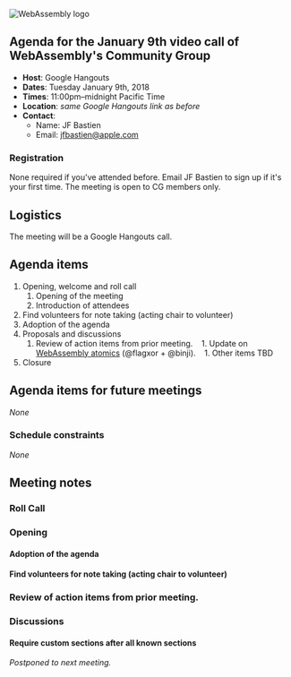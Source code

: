 ![WebAssembly logo](/images/WebAssembly.png)

## Agenda for the January 9th video call of WebAssembly's Community Group

- **Host**: Google Hangouts
- **Dates**: Tuesday January 9th, 2018
- **Times**: 11:00pm–midnight Pacific Time
- **Location**: *same Google Hangouts link as before*
- **Contact**:
    - Name: JF Bastien
    - Email: jfbastien@apple.com

### Registration

None required if you've attended before. Email JF Bastien to sign up if it's
your first time. The meeting is open to CG members only.

## Logistics

The meeting will be a Google Hangouts call.

## Agenda items

1. Opening, welcome and roll call
    1. Opening of the meeting
    1. Introduction of attendees
1. Find volunteers for note taking (acting chair to volunteer)
1. Adoption of the agenda
1. Proposals and discussions
    1. Review of action items from prior meeting.
    1. Update on [WebAssembly atomics](https://github.com/WebAssembly/threads) (@flagxor + @binji).
    1. Other items TBD
1. Closure

## Agenda items for future meetings

*None*

### Schedule constraints

*None*

## Meeting notes

### Roll Call


### Opening

#### Adoption of the agenda


#### Find volunteers for note taking (acting chair to volunteer)

### Review of action items from prior meeting.


### Discussions

#### Require custom sections after all known sections


*Postponed to next meeting.*
